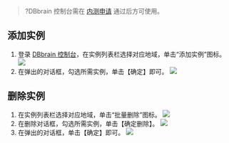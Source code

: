 >?DBbrain 控制台需在 [内测申请](https://cloud.tencent.com/apply/p/hf28d7bu4zw) 通过后方可使用。

## 添加实例
1. 登录 [DBbrain 控制台](https://console.cloud.tencent.com/dbbrain/analysis)，在实例列表栏选择对应地域，单击“添加实例”图标。
![](https://main.qcloudimg.com/raw/f9cf766344f3e7b624a912cfff731d6a.png)
2. 在弹出的对话框，勾选所需实例，单击【确定】即可。
![](https://main.qcloudimg.com/raw/a6cbcc0be3def5d98992d6831f084ac7.png)

## 删除实例
1. 在实例列表栏选择对应地域，单击“批量删除”图标。
![](https://main.qcloudimg.com/raw/2f7054404d8971c933c52b1c8f725b5b.png)
2. 在删除对话框，勾选所需实例，单击【确定删除】。
![](https://main.qcloudimg.com/raw/b27a6ddac60614fac7a126549c2dc803.png)
3. 在弹出的对话框，单击【确定】即可。
![](https://main.qcloudimg.com/raw/3108ebc98d644b67a54334193aec6493.png)

